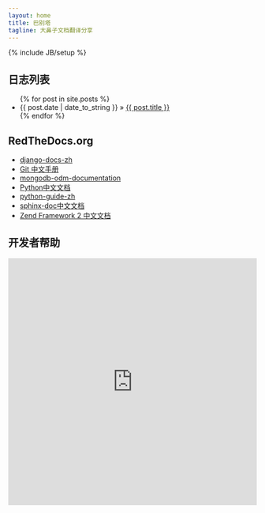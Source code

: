 ```yaml
---
layout: home
title: 巴别塔
tagline: 大鼻子文档翻译分享
---
```

{% include JB/setup %}


<div class="span4">
<h2>日志列表</h2>
<p>
<ul class="posts">
  {% for post in site.posts %}
    <li><span>{{ post.date | date_to_string }}</span> &raquo; <a href="{{ BASE_PATH }}{{ post.url }}">{{ post.title }}</a></li>
  {% endfor %}
</ul>
</p>
</div>
<div class="span4">
<h2>RedTheDocs.org</h2>
<p><ul class="posts">
<li><a href="https://django-docs-zh.readthedocs.org">django-docs-zh</a></li>
<li><a href="https://git-reference.readthedocs.org">Git 中文手册</a></li>
<li><a href="https://mongodb-odm-documentation.readthedocs.org">mongodb-odm-documentation</a></li>
<li><a href="https://python-documentation-cn.readthedocs.org">Python中文文档</a></li>
<li><a href="https://sphinx-doc.readthedocs.org">python-guide-zh</a></li>
<li><a href="https://sphinx-doc.readthedocs.org">sphinx-doc中文文档</a></li>
<li><a href="https://zf2-documentation-zh.readthedocs.org">Zend Framework 2 中文文档</a></li>
</ul></p>
</div>
<div class="span4">
<h2>开发者帮助</h2>
<p>
<iframe id="sina_widget_1422986101" style="width:100%; height:500px;" frameborder="0" scrolling="no" src="http://v.t.sina.com.cn/widget/widget_blog.php?uid=1422986101&height=500&skin=wd_01&showpic=1"></iframe>
</p>
</div>

